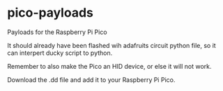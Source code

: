 # pico-payloads

Payloads for the Raspberry Pi Pico

It should already have been flashed wih adafruits circuit python file, so it can interpert ducky script to python. 

Remember to also make the Pico an HID device, or else it will not work. 


Download the .dd file and add it to your Raspberry Pi Pico. 
